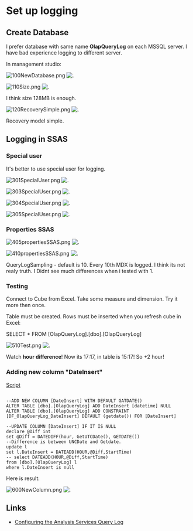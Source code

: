 # Set up logging

## Create Database

I prefer database with same name **OlapQueryLog** on each MSSQL server. I have bad experience logging to different server.

In management studio:

![100NewDatabase.png](100NewDatabase.png) ![.](file:///100NewDatabase.png)

![110Size.png](110Size.png) ![.](file:///110Size.png )

I think size 128MB is enough.

![120RecoverySimple.png](120RecoverySimple.png) ![.](file:///120RecoverySimple.png)

Recovery model simple.

## Logging in SSAS

### Special user

It's better to use special user for logging. 

![301SpecialUser.png](301SpecialUser.png) ![.](file:///301SpecialUser.png )

![303SpecialUser.png](303SpecialUser.png) ![.](file:///303SpecialUser.png )

![304SpecialUser.png](304SpecialUser.png) ![.](file:///304SpecialUser.png )

![305SpecialUser.png](305SpecialUser.png) ![.](file:///305SpecialUser.png)



### Properties SSAS

![405propertiesSSAS.png](405propertiesSSAS.png) ![.](file:///405propertiesSSAS.png)

![410propertiesSSAS.png](410propertiesSSAS.png) ![.](file:///410propertiesSSAS.png)
  
QueryLogSampling - default is 10. Every 10th MDX is logged. I think its not realy truth. I Didnt see much differences when i tested with 1.
  
### Testing

Connect to Cube from Excel. Take some measure and dimension. Try it more then once.

Table must be created. Rows must be inserted when you refresh cube in Excel:

SELECT * FROM [OlapQueryLog].[dbo].[OlapQueryLog]


![510Test.png](510Test.png) ![.](file:///510Test.png)

Watch **hour difference**! Now its 17:17, in table is 15:17! So +2 hour!

### Adding new column "DateInsert"

[Script](NewColumnDateInsert.sql) 

```SQLPL

--ADD NEW COLUMN [DateInsert] WITH DEFAULT GATDATE()
ALTER TABLE [dbo].[OlapQueryLog] ADD DateInsert [datetime] NULL
ALTER TABLE [dbo].[OlapQueryLog] ADD CONSTRAINT [DF_OlapQueryLog_DateInsert] DEFAULT (getdate()) FOR [DateInsert]

--UPDATE COLUMN [DateInsert] IF IT IS NULL
declare @Diff int 
set @Diff = DATEDIFF(hour, GetUTCDate(), GETDATE()) 
--Difference is between UNCDate and Getdate.
update l 
set l.DateInsert = DATEADD(HOUR,@Diff,StartTime) 
-- select DATEADD(HOUR,@Diff,StartTime) 
from [dbo].[OlapQueryLog] l
where l.DateInsert is null

```
Here is result:

![600NewColumn.png ](600NewColumn.png) ![.](file:///600NewColumn.png )


## Links

* [Configuring the Analysis Services Query Log](https://technet.microsoft.com/en-us/library/cc917676.aspx)
